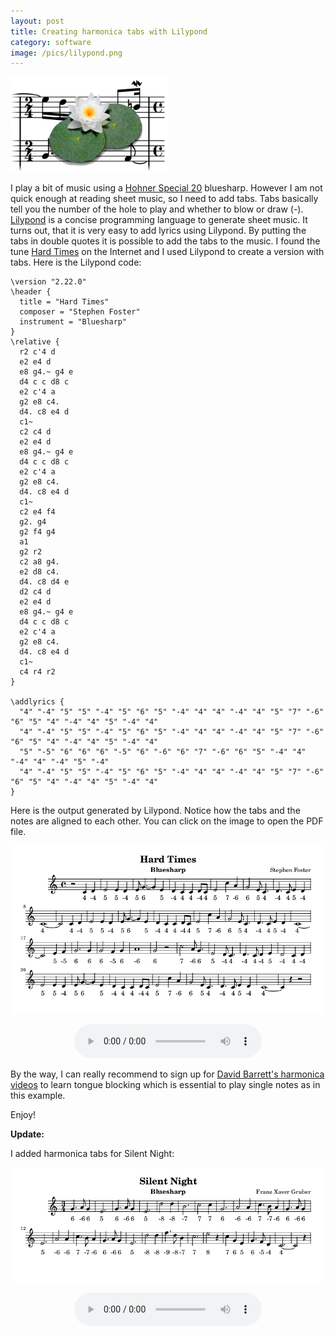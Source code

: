 ```yaml
---
layout: post
title: Creating harmonica tabs with Lilypond
category: software
image: /pics/lilypond.png
---
```


<span class="center"><img src="/pics/lilypond.png" width="254"></span>

I play a bit of music using a [Hohner Special 20][2] bluesharp.
However I am not quick enough at reading sheet music, so I need to add tabs.
Tabs basically tell you the number of the hole to play and whether to blow or draw (-).
[Lilypond][1] is a concise programming language to generate sheet music.
It turns out, that it is very easy to add lyrics using Lilypond.
By putting the tabs in double quotes it is possible to add the tabs to the music.
I found the tune [Hard Times][3] on the Internet and I used Lilypond to create a version with tabs.
Here is the Lilypond code:

```
\version "2.22.0"
\header {
  title = "Hard Times"
  composer = "Stephen Foster"
  instrument = "Bluesharp"
}
\relative {
  r2 c'4 d
  e2 e4 d
  e8 g4.~ g4 e
  d4 c c d8 c
  e2 c'4 a
  g2 e8 c4.
  d4. c8 e4 d
  c1~
  c2 c4 d
  e2 e4 d
  e8 g4.~ g4 e
  d4 c c d8 c
  e2 c'4 a
  g2 e8 c4.
  d4. c8 e4 d
  c1~
  c2 e4 f4
  g2. g4
  g2 f4 g4
  a1
  g2 r2
  c2 a8 g4.
  e2 d8 c4.
  d4. c8 d4 e
  d2 c4 d
  e2 e4 d
  e8 g4.~ g4 e
  d4 c c d8 c
  e2 c'4 a
  g2 e8 c4.
  d4. c8 e4 d
  c1~
  c4 r4 r2
}

\addlyrics {
  "4" "-4" "5" "5" "-4" "5" "6" "5" "-4" "4" "4" "-4" "4" "5" "7" "-6" "6" "5" "4" "-4" "4" "5" "-4" "4"
  "4" "-4" "5" "5" "-4" "5" "6" "5" "-4" "4" "4" "-4" "4" "5" "7" "-6" "6" "5" "4" "-4" "4" "5" "-4" "4"
  "5" "-5" "6" "6" "6" "-5" "6" "-6" "6" "7" "-6" "6" "5" "-4" "4" "-4" "4" "-4" "5" "-4"
  "4" "-4" "5" "5" "-4" "5" "6" "5" "-4" "4" "4" "-4" "4" "5" "7" "-6" "6" "5" "4" "-4" "4" "5" "-4" "4"
}
```

Here is the output generated by Lilypond.
Notice how the tabs and the notes are aligned to each other.
You can click on the image to open the PDF file.

[![Hard Times music sheet](/pics/hardtimes.png)](/downloads/hardtimes.pdf)

<center><audio controls src="/downloads/hardtimes.mp3"></audio></center>

By the way, I can really recommend to sign up for [David Barrett's harmonica videos][4] to learn tongue blocking which is essential to play single notes as in this example.

Enjoy!

**Update:**

I added harmonica tabs for Silent Night:

[![Silent Night](/pics/silentnight.png)](/downloads/silentnight.pdf)

<center><audio controls src="/downloads/silentnight.mp3"></audio></center>

[1]: http://lilypond.org/
[2]: https://www.hohner.de/en/instruments/harmonicas/diatonic/progressive/special-20
[3]: https://www.harmonicaacademy.com/categories/20080411_25
[4]: https://www.bluesharmonica.com/
